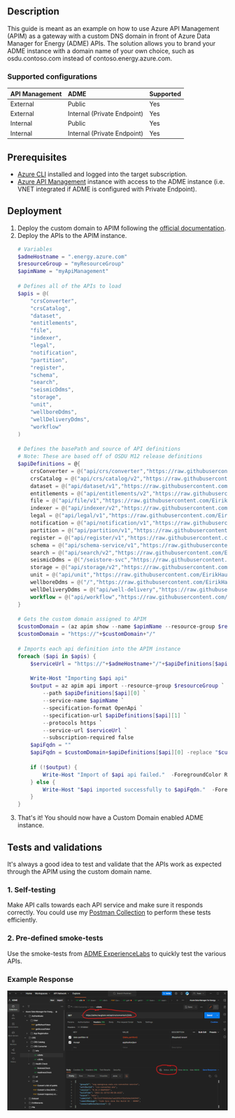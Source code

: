 ## Description
This guide is meant as an example on how to use Azure API Management (APIM) as a gateway with a custom DNS domain in front of Azure Data Manager for Energy (ADME) APIs. The solution allows you to brand your ADME instance with a domain name of your own choice, such as osdu.contoso.com instead of contoso.energy.azure.com.

### Supported configurations

API Management | ADME                        | Supported
---------------|:----------------------------|----------
External       | Public                      | Yes
External       | Internal (Private Endpoint) | Yes
Internal       | Public                      | Yes
Internal       | Internal (Private Endpoint) | Yes


## Prerequisites
- [Azure CLI](https://learn.microsoft.com/en-us/cli/azure/install-azure-cli) installed and logged into the target subscription.
- [Azure API Management](https://learn.microsoft.com/en-us/azure/api-management/get-started-create-service-instance-cli) instance with access to the ADME instance (i.e. VNET integrated if ADME is configured with Private Endpoint).

## Deployment
1. Deploy the custom domain to APIM following the [official documentation](https://learn.microsoft.com/en-us/azure/api-management/configure-custom-domain?tabs=custom).
2. Deploy the APIs to the APIM instance. 
    ```powershell
    # Variables
    $admeHostname = ".energy.azure.com"
    $resourceGroup = "myResourceGroup"
    $apimName = "myApiManagement"

    # Defines all of the APIs to load
    $apis = @(
        "crsConverter",
        "crsCatalog",
        "dataset",
        "entitlements",
        "file",
        "indexer",
        "legal",
        "notification",
        "partition",
        "register",
        "schema",
        "search",
        "seismicDdms",
        "storage",
        "unit",
        "wellboreDdms",
        "wellDeliveryDdms",
        "workflow"
    )

    # Defines the basePath and source of API definitions
    # Note: These are based off of OSDU M12 release definitions
    $apiDefinitions = @{
        crsConverter = @("api/crs/converter","https://raw.githubusercontent.com/EirikHaughom/ADME/main/Guides/Custom%20Domain/src/m12/crs_converter_openapi.yaml")
        crsCatalog = @("api/crs/catalog/v2","https://raw.githubusercontent.com/EirikHaughom/ADME/main/Guides/Custom%20Domain/src/m12/crs-catalog-openapi-v2.yaml")
        dataset = @("api/dataset/v1","https://raw.githubusercontent.com/EirikHaughom/ADME/main/Guides/Custom%20Domain/src/m12/dataset_swagger.yaml")
        entitlements = @("api/entitlements/v2","https://raw.githubusercontent.com/EirikHaughom/ADME/main/Guides/Custom%20Domain/src/m12/entitlements_openapi.yaml")
        file = @("api/file/v1","https://raw.githubusercontent.com/EirikHaughom/ADME/main/Guides/Custom%20Domain/src/m12/file_service_openapi.yaml")
        indexer = @("api/indexer/v2","https://raw.githubusercontent.com/EirikHaughom/ADME/main/Guides/Custom%20Domain/src/m12/indexer_openapi.yaml")
        legal = @("api/legal/v1","https://raw.githubusercontent.com/EirikHaughom/ADME/main/Guides/Custom%20Domain/src/m12/compliance_openapi.yaml")
        notification = @("api/notification/v1","https://raw.githubusercontent.com/EirikHaughom/ADME/main/Guides/Custom%20Domain/src/m12/notification_openapi.yaml")
        partition = @("api/partition/v1","https://raw.githubusercontent.com/EirikHaughom/ADME/main/Guides/Custom%20Domain/src/m12/partition_openapi.yaml")
        register = @("api/register/v1","https://raw.githubusercontent.com/EirikHaughom/ADME/main/Guides/Custom%20Domain/src/m12/register_openapi.yaml")
        schema = @("api/schema-service/v1","https://raw.githubusercontent.com/EirikHaughom/ADME/main/Guides/Custom%20Domain/src/m12/schema_openapi.yaml")
        search = @("api/search/v2","https://raw.githubusercontent.com/EirikHaughom/ADME/main/Guides/Custom%20Domain/src/m12/search_openapi.yaml")
        seismicDdms = @("/seistore-svc","https://raw.githubusercontent.com/EirikHaughom/ADME/main/Guides/Custom%20Domain/src/m12/seismic_ddms_openapi.yaml")
        storage = @("api/storage/v2","https://raw.githubusercontent.com/EirikHaughom/ADME/main/Guides/Custom%20Domain/src/m12/storage_openapi.yaml")
        unit = @("api/unit","https://raw.githubusercontent.com/EirikHaughom/ADME/main/Guides/Custom%20Domain/src/m12/unit_service_openapi_v3.yaml")
        wellboreDdms = @("/","https://raw.githubusercontent.com/EirikHaughom/ADME/main/Guides/Custom%20Domain/src/m12/wellbore_ddms_openapi.yaml")
        wellDeliveryDdms = @("api/well-delivery","https://raw.githubusercontent.com/EirikHaughom/ADME/main/Guides/Custom%20Domain/src/m12/welldelivery_ddms_openapi.yaml")
        workflow = @("api/workflow","https://raw.githubusercontent.com/EirikHaughom/ADME/main/Guides/Custom%20Domain/src/m12/workflow_openapi.yaml")
    }

    # Gets the custom domain assigned to APIM
    $customDomain = (az apim show --name $apimName --resource-group $resourceGroup | convertfrom-json).hostNameConfigurations.hostname | where { $_ -notlike "*.azure-api.net" }
    $customDomain = "https://"+$customDomain+"/"

    # Imports each api definition into the APIM instance
    foreach ($api in $apis) {
        $serviceUrl = "https://"+$admeHostname+"/"+$apiDefinitions[$api][0]

        Write-Host "Importing $api api"
        $output = az apim api import --resource-group $resourceGroup `
            --path $apiDefinitions[$api][0] `
            --service-name $apimName `
            --specification-format OpenApi `
            --specification-url $apiDefinitions[$api][1] `
            --protocols https `
            --service-url $serviceUrl `
            --subscription-required false
        $apiFqdn = ""
        $apiFqdn = $customDomain+$apiDefinitions[$api][0] -replace "$customDomain//","$customDomain/"

        if (!$output) {
            Write-Host "Import of $api api failed."  -ForegroundColor Red
        } else { 
            Write-Host "$api imported successfully to $apiFqdn."  -ForegroundColor Green
        }
    }
    ```
3. That's it! You should now have a Custom Domain enabled ADME instance.

## Tests and validations
It's always a good idea to test and validate that the APIs work as expected through the APIM using the custom domain name. 

### 1. Self-testing
Make API calls towards each API service and make sure it responds correctly. You could use my [Postman Collection](/Guides/Postman%20Collection/) to perform these tests efficiently.

### 2. Pre-defined smoke-tests
Use the smoke-tests from [ADME ExperienceLabs](https://github.com/microsoft/azure-data-manager-for-energy-experience-lab/tree/main/rest-scripts) to quickly test the various APIs.

### Example Response
![ADME Successful API call with Custom Domain](./img/ADMECustomDomainNameSuccessResponse.png)